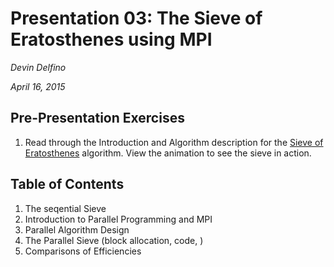 Presentation 03: The Sieve of Eratosthenes using MPI
====================================================
*Devin Delfino*

*April 16, 2015*

Pre-Presentation Exercises
--------------------------
1. Read through the Introduction and Algorithm description for the [Sieve of Eratosthenes](http://en.wikipedia.org/wiki/Sieve_of_Eratosthenes) algorithm. View the animation to see the sieve in action.

Table of Contents
-----------------
1. The seqential Sieve
2. Introduction to Parallel Programming and MPI
3. Parallel Algorithm Design
4. The Parallel Sieve (block allocation, code, )
5. Comparisons of Efficiencies